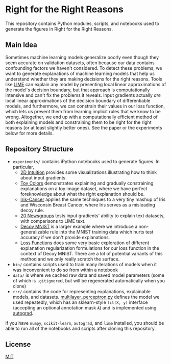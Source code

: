 # Right for the Right Reasons

This repository contains Python modules, scripts, and notebooks used to generate the figures in Right for the Right Reasons.

## Main Idea

Sometimes machine learning models generalize poorly even though they seem accurate on validation datasets, often because our data contains confounding factors we haven't considered. To detect these problems, we want to generate explanations of machine learning models that help us understand whether they are making decisions for the right reasons. Tools like [LIME](https://github.com/marcotcr/lime) can explain any model by presenting local linear approximations of the model's decision boundary, but that approach is computationally intensive and can't fix the problems it reveals. Input gradients actually _are_ local linear approximations of the decision boundary of differentiable models, and furthermore, we can constrain their values in our loss function, which lets us prevent them from learning implicit rules that we know to be wrong. Altogether, we end up with a computationally efficient method of both explaining models and constraining them to be right for the right reasons (or at least slightly better ones). See the paper or the experiments below for more details.

## Repository Structure

- `experiments/` contains iPython notebooks used to generate figures. In particular, 
    - [2D Intuition](./experiments/2D%20Intuition.ipynb) provides some visualizations illustrating how to think about input gradients.
    - [Toy Colors](./experiments/Toy%20Colors.ipynb) demonstrates explaining and gradually constraining explanations on a toy image dataset, where we have perfect foreknowledge about what the right explanation should be.
    - [Iris-Cancer](./experiments/Iris-Cancer.ipynb) applies the same techniques to a very tiny mashup of Iris and Wisconsin Breast Cancer, where Iris serves as a misleading decoy rule.
    - [20 Newsgroups](./experiments/20%20Newsgroups.ipynb) tests input gradients' ability to explain text datasets, with comparisons to LIME text.
    - [Decoy MNIST](./experiments/Decoy%20MNIST.ipynb) is a larger example where we introduce a non-generalizable rule into the MNIST training data which hurts test accuracy if we don't provide explanations.
    - [Loss Functions](./experiments/Loss%20Functions.ipynb) does some very basic exploration of different explanation regularization formulations for our loss function in the context of Decoy MNIST. There are a lot of potential variants of this method and we only really scratch the surface.
- `bin/` contains scripts used to train many iterations of models when it was inconvenient to do so from within a notebook
- `data/` is where we cached raw data and saved model parameters (some of which is `.gitignore`d, but will be regenerated automatically when you clone)
- `rrr/` contains the code for representing explanations, explainable models, and datasets. [multilayer_perceptron.py](./rrr/multilayer_perceptron.py) defines the model we used repeatedly, which has an sklearn-style `fit(X, y)` interface (accepting an optional annotation mask `A`) and is implemented using [autograd](https://github.com/HIPS/autograd).

If you have `numpy`, `scikit-learn`, `autograd`, and `lime` installed, you should be able to run all of the notebooks and scripts after cloning this repository.

## License

[MIT](https://opensource.org/licenses/MIT)
